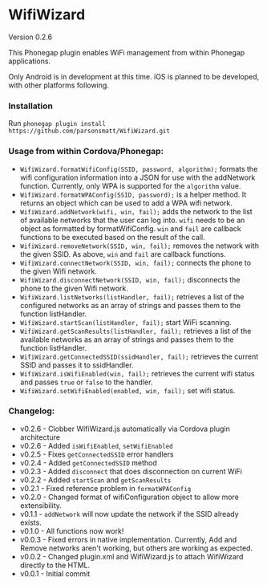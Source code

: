 # WifiWizard

Version 0.2.6

This Phonegap plugin enables WiFi management from within Phonegap applications.

Only Android is in development at this time. iOS is planned to be developed, with other platforms following.

### Installation

Run `phonegap plugin install https://github.com/parsonsmatt/WifiWizard.git`

### Usage from within Cordova/Phonegap:

* `WifiWizard.formatWifiConfig(SSID, password, algorithm);` formats the wifi configuration information into a JSON for use with the addNetwork function. Currently, only WPA is supported for the `algorithm` value.
* `WifiWizard.formatWPAConfig(SSID, password);` is a helper method. It returns an object which can be used to add a WPA wifi network.
* `WifiWizard.addNetwork(wifi, win, fail);` adds the network to the list of available networks that the user can log into. `wifi` needs to be an object as formatted by formatWifiConfig. `win` and `fail` are callback functions to be executed based on the result of the call.
* `WifiWizard.removeNetwork(SSID, win, fail);` removes the network with the given SSID. As above, `win` and `fail` are callback functions.
* `WifiWizard.connectNetwork(SSID, win, fail);` connects the phone to the given Wifi network.
* `WifiWizard.disconnectNetwork(SSID, win, fail);` disconnects the phone to the given Wifi network.
* `WifiWizard.listNetworks(listHandler, fail);` retrieves a list of the configured networks as an array of strings and passes them to the function listHandler.
* `WifiWizard.startScan(listHandler, fail);` start WiFi scanning.
* `WifiWizard.getScanResults(listHandler, fail);` retrieves a list of the available networks as an array of strings and passes them to the function listHandler.
* `WifiWizard.getConnectedSSID(ssidHandler, fail);` retrieves the current SSID and passes it to ssidHandler.
* `WifiWizard.isWifiEnabled(win, fail);` retrieves the current wifi status and passes `true` or `false` to the handler.
* `WifiWizard.setWifiEnabled(enabled, win, fail);` set wifi status.

### Changelog:

* v0.2.6 - Clobber WifiWizard.js automatically via Cordova plugin architecture
* v0.2.6 - Added `isWifiEnabled`, `setWifiEnabled`
* v0.2.5 - Fixes `getConnectedSSID` error handlers
* v0.2.4 - Added `getConnectedSSID` method
* v0.2.3 - Added `disconnect` that does disconnection on current WiFi
* v0.2.2 - Added `startScan` and `getScanResults`
* v0.2.1 - Fixed reference problem in `formatWPAConfig`
* v0.2.0 - Changed format of wifiConfiguration object to allow more extensibility.
* v0.1.1 - `addNetwork` will now update the network if the SSID already exists.
* v0.1.0 - All functions now work!
* v0.0.3 - Fixed errors in native implementation. Currently, Add and Remove networks aren't working, but others are working as expected.
* v0.0.2 - Changed plugin.xml and WifiWizard.js to attach WifiWizard directly to the HTML.
* v0.0.1 - Initial commit
